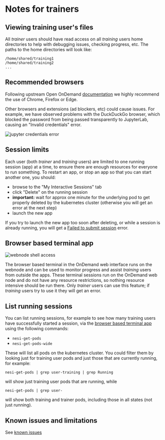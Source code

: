 # Notes for trainers

## Viewing training user's files

All *trainer* users should have read access on all *training* users home directories to help with debugging issues, checking progress, etc. The paths to the home directories will look like:

```
/home/shared/training1
/home/shared/training2
...
```

## Recommended browsers

Following upstream Open OnDemand [documentation](https://osc.github.io/ood-documentation/latest/requirements.html#browser-requirements) we highly recommend the use of Chrome, Firefox or Edge.

Other browsers and extensions (ad blockers, etc) could cause issues. For example, we have observed problems with the DuckDuckGo browser, which blocked the password from being passed transparently to JupyterLab, causing an "Invalid credentials" error.

![jupyter credentials error](jupyter-browser-error.png)

## Session limits

Each user (both *trainer* and *training* users) are limited to one running session (app) at a time, to ensure there are enough resources for everyone to run something. To restart an app, or stop an app so that you can start another one, you should:

- browse to the "My Interactive Sessions" tab
- click "Delete" on the running session
- **important:** wait for approx one minute for the underlying pod to get properly deleted by the kubernetes cluster (otherwise you will get an error at the next step)
- launch the new app

If you try to launch the new app too soon after deleting, or while a session is already running, you will get a [Failed to submit session](known-issues.md#failed-to-submit-session) error.

## Browser based terminal app

![webnode shell access](webnode-shell-access.png)

The browser based terminal in the OnDemand web interface runs on the webnode and can be used to monitor progress and assist *training* users from outside the apps. These terminal sessions run on the OnDemand web node and do not have any resource restrictions, so nothing resource intensive should be run there. Only *trainer* users can use this feature; if *training* users try to use it they will get an error.

## List running sessions

You can list running sessions, for example to see how many training users have successfully started a session, via the [browser based terminal app](#browser-based-terminal-app) using the following commands:

- `nesi-get-pods`
- `nesi-get-pods-wide`

These will list all pods on the kubernetes cluster. You could filter them by looking just for training user pods and just those that are currently running, for example:

```
nesi-get-pods | grep user-training | grep Running
```

will show just training user pods that are running, while

```
nesi-get-pods | grep user-
```

will show both training and trainer pods, including those in all states (not just running).

## Known issues and limitations

See [known issues](known-issues.md)
